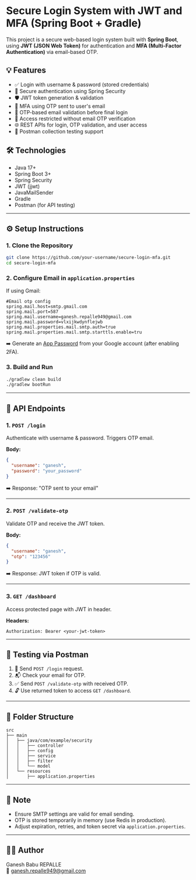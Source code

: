 # Secure Login System with JWT and MFA (Spring Boot + Gradle)

This project is a secure web-based login system built with **Spring Boot**, using **JWT (JSON Web Token)** for authentication and **MFA (Multi-Factor Authentication)** via email-based OTP.

## 💡 Features

- ✅ Login with username & password (stored credentials)
- 🔐 Secure authentication using Spring Security
- 🛡️ JWT token generation & validation
- 📩 MFA using OTP sent to user's email
- 📧 OTP-based email validation before final login
- 🚫 Access restricted without email OTP verification
- 🌐 REST APIs for login, OTP validation, and user access
- 🧪 Postman collection testing support

## 🛠️ Technologies

- Java 17+
- Spring Boot 3+
- Spring Security
- JWT (jjwt)
- JavaMailSender
- Gradle
- Postman (for API testing)

---

## ⚙️ Setup Instructions

### 1. Clone the Repository

```bash
git clone https://github.com/your-username/secure-login-mfa.git
cd secure-login-mfa
```

### 2. Configure Email in `application.properties`

If using Gmail:

```properties
#Email otp config
spring.mail.host=smtp.gmail.com
spring.mail.port=587
spring.mail.username=ganesh.repalle949@gmail.com
spring.mail.password=vlxijkwdynflejwb
spring.mail.properties.mail.smtp.auth=true
spring.mail.properties.mail.smtp.starttls.enable=tru
```

➡️ Generate an [App Password](https://support.google.com/accounts/answer/185833) from your Google account (after enabling 2FA).

### 3. Build and Run

```bash
./gradlew clean build
./gradlew bootRun
```

---

## 📮 API Endpoints

### 1. `POST /login`
Authenticate with username & password. Triggers OTP email.

**Body:**
```json
{
  "username": "ganesh",
  "password": "your_password"
}
```

➡️ Response: "OTP sent to your email"

---

### 2. `POST /validate-otp`
Validate OTP and receive the JWT token.

**Body:**
```json
{
  "username": "ganesh",
  "otp": "123456"
}
```

➡️ Response: JWT token if OTP is valid.

---

### 3. `GET /dashboard`
Access protected page with JWT in header.

**Headers:**
```
Authorization: Bearer <your-jwt-token>
```

---

## 🧪 Testing via Postman

1. 🔑 Send `POST /login` request.
2. 📬 Check your email for OTP.
3. ✅ Send `POST /validate-otp` with received OTP.
4. 🔓 Use returned token to access `GET /dashboard`.

---

## 📁 Folder Structure

```
src
├── main
│   ├── java/com/example/security
│   │   ├── controller
│   │   ├── config
│   │   ├── service
│   │   ├── filter
│   │   └── model
│   └── resources
│       ├── application.properties
```

---

## 📌 Note

- Ensure SMTP settings are valid for email sending.
- OTP is stored temporarily in memory (use Redis in production).
- Adjust expiration, retries, and token secret via `application.properties`.

---

## 👨‍💻 Author

Ganesh Babu REPALLE  
📧 ganesh.repalle949@gmail.com